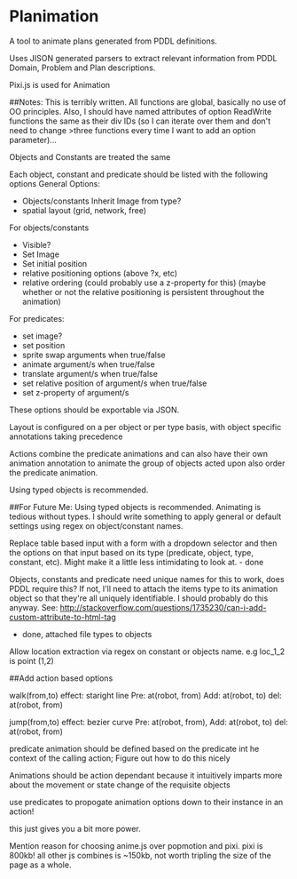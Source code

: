 # Planimation
A tool to animate plans generated from PDDL definitions.

Uses JISON generated parsers to extract relevant information from PDDL Domain, Problem and Plan descriptions.

Pixi.js is used for Animation

##Notes:
This is terribly written. All functions are global, basically no use of OO principles. Also, I should have named attributes of option ReadWrite functions the same as their div IDs (so I can iterate over them and don't need to change >three functions every time I want to add an option parameter)...

Objects and Constants are treated the same

Each object, constant and predicate should be listed with the following options
General Options:
- Objects/constants Inherit Image from type?
- spatial layout (grid, network, free)


For objects/constants
- Visible?
- Set Image
- Set initial position
- relative positioning options (above ?x, etc)
- relative ordering (could probably use a z-property for this)
(maybe whether or not the relative positioning is persistent throughout
  the animation)


For predicates:
- set image?
- set position
- sprite swap arguments when true/false
- animate argument/s when true/false
- translate argument/s when true/false
- set relative position of argument/s when true/false
- set z-property of argument/s

These options should be exportable via JSON.

Layout is configured on a per object or per type basis, with object specific annotations taking precedence

Actions combine the predicate animations and can also have their own animation annotation to animate the group of objects acted upon also order the predicate animation.

Using typed objects is recommended.

##For Future Me:
Using typed objects is recommended. Animating is tedious without types. I should write something to apply general or default settings using regex on object/constant names.

Replace table based input with a form with a dropdown selector and then the options on that input based on its type (predicate, object, type, constant, etc). Might make it a little less intimidating to look at. - done


Objects, constants and predicate need unique names for this to work, does PDDL require this? If not, I'll need to attach the items type to its animation object so that they're all uniquely identifiable. I should probably do this anyway.
See: http://stackoverflow.com/questions/1735230/can-i-add-custom-attribute-to-html-tag
- done, attached file types to objects

Allow location extraction via regex on constant or objects name. e.g loc_1_2 is point (1,2)

##Add action based options

walk(from,to) effect: staright line
Pre: at(robot, from)
Add: at(robot, to)
del: at(robot, from)

jump(from,to) effect: bezier curve
Pre: at(robot, from),
Add: at(robot, to)
del: at(robot, from)

predicate animation should be defined based on the predicate int he context of the calling action;
Figure out how to do this nicely

Animations should be action dependant because it intuitively imparts more about the movement or
state change of the requisite objects

use predicates to propogate animation options down to their instance in an action!

this just gives you a bit more power.

Mention reason for choosing anime.js over popmotion and pixi. pixi is 800kb! all other js combines is ~150kb, not worth tripling the size of the page as a whole.
